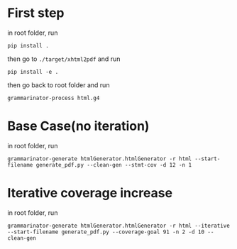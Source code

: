 # First step

in root folder, run

`pip install .`

then go to `./target/xhtml2pdf` and run

`pip install -e .`

then go back to root folder and run

`grammarinator-process html.g4`

# Base Case(no iteration)

in root folder, run

`grammarinator-generate htmlGenerator.htmlGenerator -r html --start-filename generate_pdf.py --clean-gen --stmt-cov -d 12 -n 1`

# Iterative coverage increase

in root folder, run

`grammarinator-generate htmlGenerator.htmlGenerator -r html --iterative --start-filename generate_pdf.py --coverage-goal 91 -n 2 -d 10 --clean-gen`
